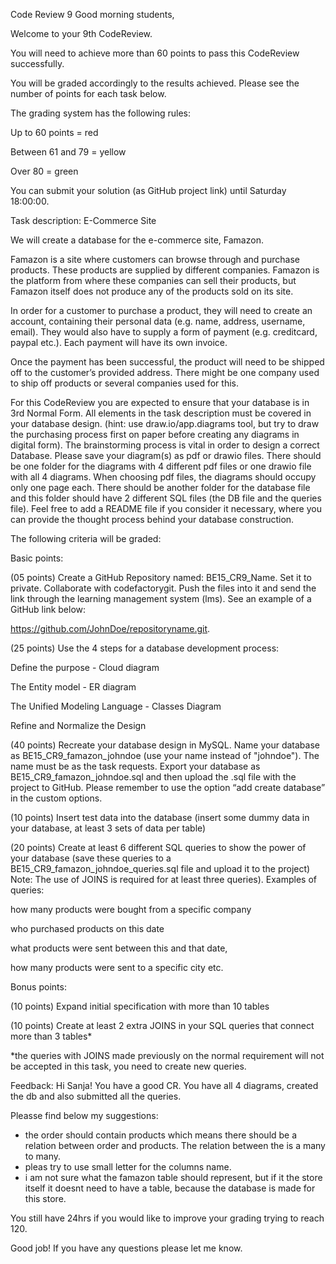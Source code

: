 Code Review 9
Good morning students,

Welcome to your 9th CodeReview. 

You will need to achieve more than 60 points to pass this CodeReview successfully. 

You will be graded accordingly to the results achieved. Please see the number of points for each task below. 

The grading system has the following rules:

Up to 60 points = red

Between 61 and 79 = yellow

Over 80 = green

You can submit your solution (as GitHub project link) until Saturday 18:00:00.

 


Task description: E-Commerce Site



 

We will create a database for the e-commerce site, Famazon. 

 

Famazon is a site where customers can browse through and purchase products. These products are supplied by different companies. Famazon is the platform from where these companies can sell their products, but Famazon itself does not produce any of the products sold on its site.

In order for a customer to purchase a product, they will need to create an account, containing their personal data (e.g. name, address, username, email). They would also have to supply a form of payment (e.g. creditcard, paypal etc.). Each payment will have its own invoice. 

Once the  payment has been successful, the product will need to be shipped off to the customer’s provided address. There might be one company used to ship off products or several companies used for this. 




For this CodeReview you are expected to ensure that your database is in 3rd Normal Form. All elements in the task description must be covered in your database design. (hint: use draw.io/app.diagrams tool, but try to draw the purchasing process first on paper before creating any diagrams in digital form). The brainstorming process is vital in order to design a correct Database. Please save your diagram(s) as pdf or drawio files. There should be one folder for the diagrams with 4 different pdf files or one drawio file with all 4 diagrams. When choosing pdf files, the diagrams should occupy only one page each. There should be another folder for the database file and this folder should have 2 different SQL files (the DB file and the queries file). Feel free to add a README file if you consider it necessary, where you can provide the thought process behind your database construction. 

The following criteria will be graded:

Basic points:

(05 points) Create a GitHub Repository named: BE15_CR9_Name. Set it to private. Collaborate with codefactorygit. Push the files into it and send the link through the learning management system (lms). See an example of a GitHub link below:

https://github.com/JohnDoe/repositoryname.git.

(25 points) Use the 4 steps for a database development process:

Define the purpose - Cloud diagram

The Entity model - ER diagram

The Unified Modeling Language - Classes Diagram

Refine and Normalize the Design

(40 points) Recreate your database design in MySQL. Name your database as BE15_CR9_famazon_johndoe (use your name instead of "johndoe"). The name must be as the task requests. Export your database as BE15_CR9_famazon_johndoe.sql and then upload the .sql file with the project to GitHub. Please remember to use the option “add create database” in the custom options. 

(10 points) Insert test data into the database (insert some dummy data in your database, at least 3 sets of data per table)

(20 points) Create at least 6 different SQL queries to show the power of your database (save these queries to a  BE15_CR9_famazon_johndoe_queries.sql file and upload it to the project) Note: The use of JOINS is required for at least three queries). Examples of queries: 

how many products were bought from a specific company

who purchased products on this date

what  products were sent between this and that date, 

how many products were sent to a specific city etc. 


Bonus points:

(10 points) Expand initial specification with more than 10 tables

(10 points) Create at least 2 extra JOINS in your SQL queries that connect more than 3 tables*

*the queries with JOINS made previously on the normal requirement will not be accepted in this task, you need to create new queries.

Feedback:
Hi Sanja! You have a good CR. You have all 4 diagrams, created the db and also submitted all the queries.

Pleasse find below my suggestions:
- the order should contain products which means there should be a relation between order and products. The relation between the is a many to many.
- pleas try to use small letter for the columns name.
- i am not sure what the famazon table should represent, but if it the store itself it doesnt need to have a table, because the database is made for this store.

You still have 24hrs if you would like to improve your grading trying to reach 120.

Good job! If you have any questions please let me know.

